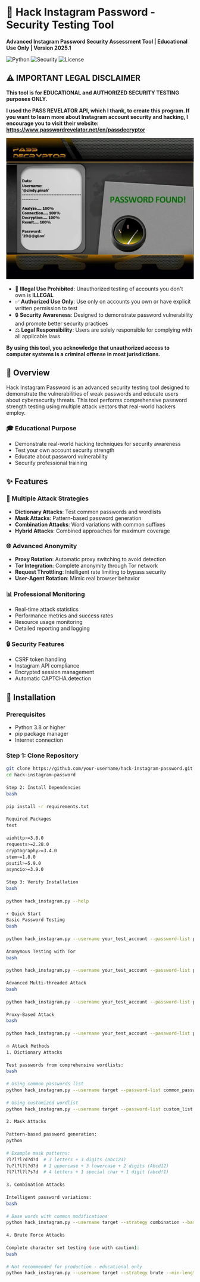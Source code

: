 # 🔐 Hack Instagram Password - Security Testing Tool

**Advanced Instagram Password Security Assessment Tool | Educational Use Only | Version 2025.1**

![Python](https://img.shields.io/badge/Python-3.8%2B-blue)
![Security](https://img.shields.io/badge/Security-Testing-red)
![License](https://img.shields.io/badge/License-Educational%20Use-only)

## ⚠️ IMPORTANT LEGAL DISCLAIMER

**This tool is for EDUCATIONAL and AUTHORIZED SECURITY TESTING purposes ONLY.**

**I used the PASS REVELATOR API, which I thank, to create this program. If you want to learn more about Instagram account security and hacking, I encourage you to visit their website: https://www.passwordrevelator.net/en/passdecryptor**

![Texte alternatif](./PASSDECRYPTOR_4.webp)


- 🚫 **Illegal Use Prohibited**: Unauthorized testing of accounts you don't own is **ILLEGAL**
- ✅ **Authorized Use Only**: Use only on accounts you own or have explicit written permission to test
- 🔒 **Security Awareness**: Designed to demonstrate password vulnerability and promote better security practices
- ⚖️ **Legal Responsibility**: Users are solely responsible for complying with all applicable laws

**By using this tool, you acknowledge that unauthorized access to computer systems is a criminal offense in most jurisdictions.**

## 🎯 Overview

Hack Instagram Password is an advanced security testing tool designed to demonstrate the vulnerabilities of weak passwords and educate users about cybersecurity threats. This tool performs comprehensive password strength testing using multiple attack vectors that real-world hackers employ.

### 🎓 Educational Purpose
- Demonstrate real-world hacking techniques for security awareness
- Test your own account security strength
- Educate about password vulnerability
- Security professional training

## ✨ Features

### 🔑 Multiple Attack Strategies
- **Dictionary Attacks**: Test common passwords and wordlists
- **Mask Attacks**: Pattern-based password generation
- **Combination Attacks**: Word variations with common suffixes
- **Hybrid Attacks**: Combined approaches for maximum coverage

### 🌐 Advanced Anonymity
- **Proxy Rotation**: Automatic proxy switching to avoid detection
- **Tor Integration**: Complete anonymity through Tor network
- **Request Throttling**: Intelligent rate limiting to bypass security
- **User-Agent Rotation**: Mimic real browser behavior

### 📊 Professional Monitoring
- Real-time attack statistics
- Performance metrics and success rates
- Resource usage monitoring
- Detailed reporting and logging

### 🔒 Security Features
- CSRF token handling
- Instagram API compliance
- Encrypted session management
- Automatic CAPTCHA detection

## 🚀 Installation

### Prerequisites
- Python 3.8 or higher
- pip package manager
- Internet connection

### Step 1: Clone Repository
```bash
git clone https://github.com/your-username/hack-instagram-password.git
cd hack-instagram-password

Step 2: Install Dependencies
bash

pip install -r requirements.txt

Required Packages
text

aiohttp>=3.8.0
requests>=2.28.0
cryptography>=3.4.0
stem>=1.8.0
psutil>=5.9.0
asyncio>=3.9.0

Step 3: Verify Installation
bash

python hack_instagram.py --help

⚡ Quick Start
Basic Password Testing
bash

python hack_instagram.py --username your_test_account --password-list passwords.txt

Anonymous Testing with Tor
bash

python hack_instagram.py --username your_test_account --password-list passwords.txt --use-tor

Advanced Multi-threaded Attack
bash

python hack_instagram.py --username your_test_account --password-list passwords.txt --threads 4 --use-tor --min-delay 2 --max-delay 5

Proxy-Based Attack
bash

python hack_instagram.py --username your_test_account --password-list passwords.txt --proxy-list proxies.txt --threads 3

🔥 Attack Methods
1. Dictionary Attacks

Test passwords from comprehensive wordlists:
bash

# Using common passwords list
python hack_instagram.py --username target --password-list common_passwords.txt

# Using customized wordlist
python hack_instagram.py --username target --password-list custom_list.txt

2. Mask Attacks

Pattern-based password generation:
python

# Example mask patterns:
?l?l?l?d?d?d  # 3 letters + 3 digits (abc123)
?u?l?l?l?d?d  # 1 uppercase + 3 lowercase + 2 digits (Abcd12)
?l?l?l?l?s?d  # 4 letters + 1 special char + 1 digit (abcd!1)

3. Combination Attacks

Intelligent password variations:
bash

# Base words with common modifications
python hack_instagram.py --username target --strategy combination --base-words "password,admin,user"

4. Brute Force Attacks

Complete character set testing (use with caution):
bash

# Not recommended for production - educational only
python hack_instagram.py --username target --strategy brute --min-length 4 --max-length 8

